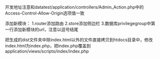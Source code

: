 开发地址注意和datatest/application/controllers/Admin_Action.php中的Access-Control-Allow-Origin选项值一致

添加新模块：
1.router添加路由
2.store添加侧边栏
3.数据库privilegegroup中第一行添加新模块的url，注意以逗号结尾

把生成的dist文件夹中除index.html以外的文件直接拷贝到htdocs目录中，修改index.html为index.php，把index.php覆盖到application/views/scripts/index/index.php